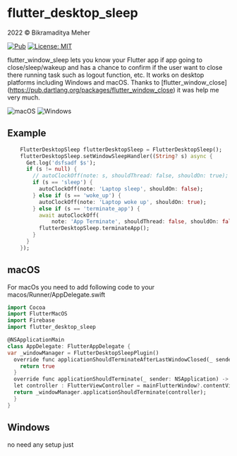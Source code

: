 # flutter_desktop_sleep

2022 © Bikramaditya Meher

[![Pub](https://img.shields.io/pub/v/flutter_desktop_sleep.svg)](https://pub.dartlang.org/packages/flutter_desktop_sleep) [![License: MIT](https://img.shields.io/badge/License-MIT-yellow.svg)](https://github.com/bikram0000/flutter_desktop_sleep/blob/master/LICENSE)

flutter_window_sleep lets you know your Flutter app if app going to close/sleep/wakeup and has a
chance to confirm if the user want to close there running task such as logout function, etc. It
works on desktop platforms including Windows and macOS. Thanks
to [flutter_window_close] (https://pub.dartlang.org/packages/flutter_window_close) it was help me
very much.

![macOS](https://img.shields.io/badge/mac%20os-000000?style=for-the-badge&logo=macos&logoColor=F0F0F0)
![Windows](https://img.shields.io/badge/Windows-0078D6?style=for-the-badge&logo=windows&logoColor=white)

## Example

```dart
    FlutterDesktopSleep flutterDesktopSleep = FlutterDesktopSleep();
    flutterDesktopSleep.setWindowSleepHandler((String? s) async {
      Get.log('dsfsadf $s');
      if (s != null) {
        // autoClockOff(note: s, shouldThread: false, shouldOn: true);
        if (s == 'sleep') {
          autoClockOff(note: 'Laptop sleep', shouldOn: false);
        } else if (s == 'woke_up') {
          autoClockOff(note: 'Laptop woke up', shouldOn: true);
        } else if (s == 'terminate_app') {
          await autoClockOff(
              note: 'App Terminate', shouldThread: false, shouldOn: false);
          flutterDesktopSleep.terminateApp();
        }
      }
    });
```

## macOS

For macOs you need to add following code to your macos/Runner/AppDelegate.swift

```dart
import Cocoa
import FlutterMacOS
import Firebase
import flutter_desktop_sleep

@NSApplicationMain
class AppDelegate: FlutterAppDelegate {
var _windowManager = FlutterDesktopSleepPlugin()
  override func applicationShouldTerminateAfterLastWindowClosed(_ sender: NSApplication) -> Bool {
    return true
  }
  override func applicationShouldTerminate(_ sender: NSApplication) -> NSApplication.TerminateReply {
  let controller : FlutterViewController = mainFlutterWindow?.contentViewController as! FlutterViewController
  return _windowManager.applicationShouldTerminate(controller);
  }
}

```

## Windows

no need any setup just
